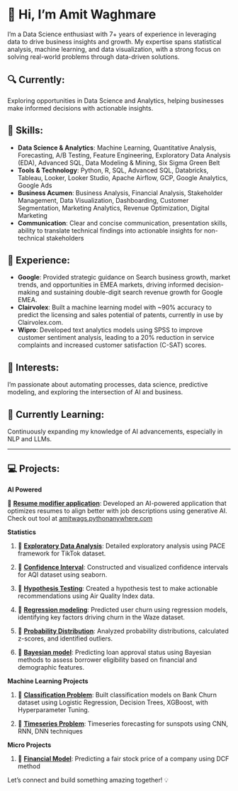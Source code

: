 # 👋 Hi, I’m Amit Waghmare

I’m a Data Science enthusiast with 7+ years of experience in leveraging data to drive business insights and growth. My expertise spans statistical analysis, machine learning, and data visualization, with a strong focus on solving real-world problems through data-driven solutions.

## 🔍 Currently:
Exploring opportunities in Data Science and Analytics, helping businesses make informed decisions with actionable insights.

## 🧠 Skills:
- **Data Science & Analytics**: Machine Learning, Quantitative Analysis, Forecasting, A/B Testing, Feature Engineering, Exploratory Data Analysis (EDA), Advanced SQL, Data Modeling & Mining, Six Sigma Green Belt
- **Tools & Technology**: Python, R, SQL, Advanced SQL, Databricks, Tableau, Looker, Looker Studio, Apache Airflow, GCP, Google Analytics, Google Ads
- **Business Acumen**: Business Analysis, Financial Analysis, Stakeholder Management, Data Visualization, Dashboarding, Customer Segmentation, Marketing Analytics, Revenue Optimization, Digital Marketing
- **Communication**: Clear and concise communication, presentation skills, ability to translate technical findings into actionable insights for non-technical stakeholders

## 🚀 Experience:
- **Google**: Provided strategic guidance on Search business growth, market trends, and opportunities in EMEA markets, driving informed decision-making and sustaining double-digit search revenue growth for Google EMEA.
- **Clairvolex**: Built a machine learning model with ~90% accuracy to predict the licensing and sales potential of patents, currently in use by Clairvolex.com.
- **Wipro**: Developed text analytics models using SPSS to improve customer sentiment analysis, leading to a 20% reduction in service complaints and increased customer satisfaction (C-SAT) scores.


## 🎯 Interests:
I’m passionate about automating processes, data science, predictive modeling, and exploring the intersection of AI and business.

## 🌱 Currently Learning:
Continuously expanding my knowledge of AI advancements, especially in NLP and LLMs.

---

## 💻 Projects:

**AI Powered**

🔗 **[Resume modifier application](https://github.com/aawaghmare/resume-modifier-app)**: Developed an AI-powered application that optimizes resumes to align better with job descriptions using generative AI. Check out tool at [amitwags.pythonanywhere.com](https://amitwags.pythonanywhere.com/)

**Statistics**

1) 🔗 **[Exploratory Data Analysis](https://github.com/aawaghmare/statistics/blob/main/eda/eda-tiktok-project-lab.ipynb)**: Detailed exploratory analysis using PACE framework for TikTok dataset.
   
2) 🔗 **[Confidence Interval](https://github.com/aawaghmare/statistics/blob/main/confidence_intervals/Confidence%20Interval.ipynb)**: Constructed and visualized confidence intervals for AQI dataset using seaborn.

3) 🔗 **[Hypothesis Testing](https://github.com/aawaghmare/statistics/blob/main/hypothesis-testing/hypothesis-testing.ipynb)**: Created a hypothesis test to make actionable recommendations using Air Quality Index data.

4) 🔗 **[Regression modeling](https://github.com/aawaghmare/statistics/blob/main/regression/regression-modeling.ipynb)**: Predicted user churn using regression models, identifying key factors driving churn in the Waze dataset.
   
5) 🔗 **[Probability Distribution](https://github.com/aawaghmare/statistics/blob/main/probability-distribution/probability-distributions.ipynb)**: Analyzed probability distributions, calculated z-scores, and identified outliers.
   
6) 🔗 **[Bayesian model](https://github.com/aawaghmare/statistics/blob/main/micro-projects/Bayesian_model.ipynb)**: Predicting loan approval status using Bayesian methods to assess borrower eligibility based on financial and demographic features.

**Machine Learning Projects**

1) 🔗 **[Classification Problem](https://github.com/aawaghmare/statistics/blob/main/machine-learning/kaggle-projects/Binary%20Classification%20with%20a%20Bank%20Churn%20Dataset/predict-churn.ipynb)**: Built classification models on Bank Churn dataset using Logistic Regression, Decision Trees, XGBoost, with Hyperparameter Tuning.

2) 🔗 **[Timeseries Problem](https://github.com/aawaghmare/statistics/blob/main/machine-learning/nlp/sunspot/Sunspots_CNN_RNN_DNN.ipynb.ipynb)**: Timeseries forecasting for sunspots using CNN, RNN, DNN techniques


**Micro Projects**

1) 🔗 **[Financial Model](https://github.com/aawaghmare/statistics/blob/main/micro-projects/DCF-model-yfinance.ipynb)**: Predicting a fair stock price of a company using DCF method

Let’s connect and build something amazing together! 💡

<!---
aawaghmare/aawaghmare is a ✨ special ✨ repository because its `README.md` (this file) appears on your GitHub profile.
You can click the Preview link to take a look at your changes.
--->
